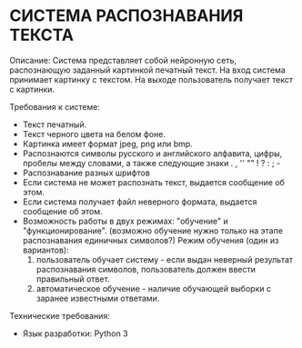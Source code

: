 # СИСТЕМА РАСПОЗНАВАНИЯ ТЕКСТА

Описание:
Система представляет собой нейронную сеть, распознающую заданный картинкой печатный текст. 
На вход система принимает картинку с текстом. 
На выходе пользователь получает текст с картинки.

Требования к системе:
- Текст печатный.
- Текст черного цвета на белом фоне. 
- Картинка имеет формат jpeg, png или bmp.
- Распознаются символы русского и английского алфавита, цифры, пробелы между словами, а также следующие знаки . , '' "" ! ? : ; -
- Распознавание разных шрифтов
- Если система не может распознать текст, выдается сообщение об этом.
- Если система получает файл неверного формата, выдается сообщение об этом.
- Возможность работы в двух режимах: "обучение" и "функционирование".
  (возможно обучение нужно только на этапе распознавания единичных символов?)
  Режим обучения (один из вариантов):
  1) пользователь обучает систему - если выдан неверный результат распознавания символов, пользователь должен ввести правильный ответ.
  2) автоматическое обучение - наличие обучающей выборки с заранее известными ответами.
  
Технические требования:
- Язык разработки: Python 3 
